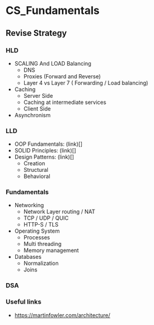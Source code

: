 # CS_Fundamentals


## Revise Strategy

### HLD
- SCALING And LOAD Balancing
    - DNS
    - Proxies (Forward and Reverse)
    - Layer 4 vs Layer 7 ( Forwarding / Load balancing)
- Caching
    - Server Side
    - Caching at intermediate services
    - Client Side
- Asynchronism 

### LLD
- OOP Fundamentals: (link)[]
- SOLID Principles: (link)[]
- Design Patterns: (link)[]
    - Creation
    - Structural
    - Behavioral

### Fundamentals
- Networking
    - Network Layer routing / NAT
    - TCP / UDP / QUIC
    - HTTP-S / TLS 
- Operating System
    - Processes
    - Multi threading
    - Memory management
- Databases
    - Normalization
    - Joins

### DSA


### Useful links
- https://martinfowler.com/architecture/